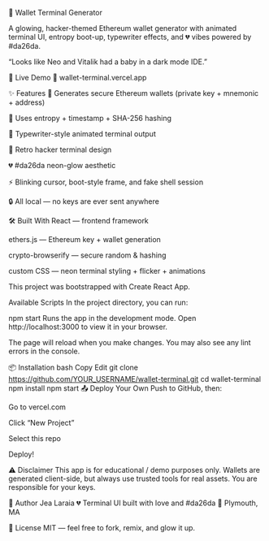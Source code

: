 🧪 Wallet Terminal Generator

A glowing, hacker-themed Ethereum wallet generator with animated terminal UI, entropy boot-up, typewriter effects, and 💔 vibes powered by #da26da.

“Looks like Neo and Vitalik had a baby in a dark mode IDE.”

🚀 Live Demo
🔗 wallet-terminal.vercel.app 

✨ Features
💾 Generates secure Ethereum wallets (private key + mnemonic + address)

🔐 Uses entropy + timestamp + SHA-256 hashing

🧠 Typewriter-style animated terminal output

💚 Retro hacker terminal design

💔 #da26da neon-glow aesthetic

⚡ Blinking cursor, boot-style frame, and fake shell session

🔒 All local — no keys are ever sent anywhere

🛠 Built With
React — frontend framework

ethers.js — Ethereum key + wallet generation

crypto-browserify — secure random & hashing

custom CSS — neon terminal styling + flicker + animations

This project was bootstrapped with Create React App.

Available Scripts
In the project directory, you can run:

npm start
Runs the app in the development mode.
Open http://localhost:3000 to view it in your browser.

The page will reload when you make changes.
You may also see any lint errors in the console.

📦 Installation
bash
Copy
Edit
git clone https://github.com/YOUR_USERNAME/wallet-terminal.git
cd wallet-terminal
npm install
npm start
📤 Deploy Your Own
Push to GitHub, then:

Go to vercel.com

Click “New Project”

Select this repo

Deploy!


⚠️ Disclaimer
This app is for educational / demo purposes only. Wallets are generated client-side, but always use trusted tools for real assets. You are responsible for your keys.

🦄 Author
Jea Laraia
💔 Terminal UI built with love and #da26da
📍 Plymouth, MA

💾 License
MIT — feel free to fork, remix, and glow it up.

